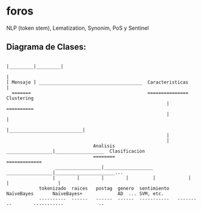 # foros
NLP (token stem), Lematization, Synonim, PoS y Sentinel
## Diagrama de Clases:
                                                                                          
                                                                                |_________|_________| 
                                                                                          |                  
    [ Mensaje ] ______________________________________  Caracteristicas                   |
      =======                                           ===============               Clustering
                                                               |                      ==========
                                                               |                           |
                                                               |___________________________|
                                                               |
                                                               |
                                    Analisis  _________________|__________________  Clasificacion
                                    ========                                        =============
                      _________________|__________________              _________________|______________________...
                     |        |        |        |         |            |                 |                  |
                tokenizado  raices   postag  genero  sentimiento   NaïveBayes       NaïveBayes+             AD  ... SVM, etc.
                ----------  ------   ------  ------  -----------   ---------        -----------             --               